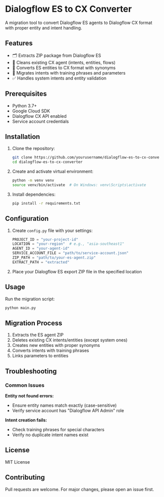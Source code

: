 # Dialogflow ES to CX Converter

A migration tool to convert Dialogflow ES agents to Dialogflow CX format with proper entity and intent handling.

## Features

- 🗂️ Extracts ZIP package from Dialogflow ES
- 🧹 Cleans existing CX agent (intents, entities, flows)
- 🔄 Converts ES entities to CX format with synonyms
- 💬 Migrates intents with training phrases and parameters
- ✅ Handles system intents and entity validation

## Prerequisites

- Python 3.7+
- Google Cloud SDK
- Dialogflow CX API enabled
- Service account credentials

## Installation

1. Clone the repository:
   ```bash
   git clone https://github.com/yourusername/dialogflow-es-to-cx-converter.git
   cd dialogflow-es-to-cx-converter
   ```
2. Create and activate virtual environment:
   ```bash
   python -m venv venv
   source venv/bin/activate  # On Windows: venv\Scripts\activate
   ```
3. Install dependencies:
   ```bash
   pip install -r requirements.txt
   ```

## Configuration

1. Create `config.py` file with your settings:
   ```python
   PROJECT_ID = "your-project-id"
   LOCATION = "your-region"  # e.g., "asia-southeast1"
   AGENT_ID = "your-agent-id"
   SERVICE_ACCOUNT_FILE = "path/to/service-account.json"
   ZIP_PATH = "path/to/your-es-agent.zip"
   EXTRACT_PATH = "extracted"
   ```
2. Place your Dialogflow ES export ZIP file in the specified location

## Usage

Run the migration script:

```bash
python main.py
```

## Migration Process

1. Extracts the ES agent ZIP
2. Deletes existing CX intents/entities (except system ones)
3. Creates new entities with proper synonyms
4. Converts intents with training phrases
5. Links parameters to entities

## Troubleshooting

### Common Issues

**Entity not found errors:**

- Ensure entity names match exactly (case-sensitive)
- Verify service account has "Dialogflow API Admin" role

**Intent creation fails:**

- Check training phrases for special characters
- Verify no duplicate intent names exist

## License

MIT License

## Contributing

Pull requests are welcome. For major changes, please open an issue first.
